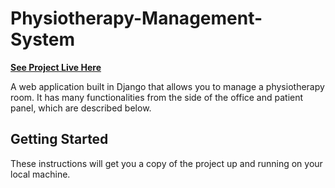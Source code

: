 # Physiotherapy-Management-System
[**See Project Live Here**](https://szypkiwonsz.pythonanywhere.com/)

A web application built in Django that allows you to manage a physiotherapy room. It has many functionalities from the side of the office and patient panel, which are described below.

## Getting Started

These instructions will get you a copy of the project up and running on your local machine.
